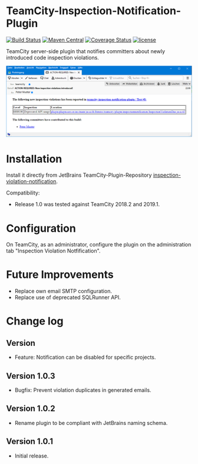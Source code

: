 # TeamCity-Inspection-Notification-Plugin
[![Build Status](https://travis-ci.org/frimtec/teamcity-inspection-notification-plugin.svg?branch=master)](https://travis-ci.org/frimtec/teamcity-inspection-notification-plugin) 
[![Maven Central](https://maven-badges.herokuapp.com/maven-central/com.github.frimtec/teamcity-inspection-notification-plugin/badge.svg)](https://maven-badges.herokuapp.com/maven-central/com.github.frimtec/teamcity-inspection-notification-plugin) 
[![Coverage Status](https://coveralls.io/repos/github/frimtec/teamcity-inspection-notification-plugin/badge.svg?branch=master)](https://coveralls.io/github/frimtec/teamcity-inspection-notification-plugin?branch=master)
[![license](https://img.shields.io/badge/License-Apache%202.0-blue.svg)](https://opensource.org/licenses/Apache-2.0)

TeamCity server-side plugin that notifies committers about newly introduced code inspection violations.

![Screen shot of app](images/email.png "Screen shot of the notification")

# Installation

Install it directly from JetBrains TeamCity-Plugin-Repository [inspection-violation-notification](https://plugins.jetbrains.com/plugin/12382-inspection-violation-notification).

Compatibility:
* Release 1.0 was tested against TeamCity 2018.2 and 2019.1.

# Configuration

On TeamCity, as an administrator, configure the plugin on the administration tab "Inspection Violation Notfification".

# Future Improvements

* Replace own email SMTP configuration.
* Replace use of deprecated SQLRunner API.

# Change log

## Version <next>
* Feature: Notification can be disabled for specific projects.

## Version 1.0.3
* Bugfix: Prevent violation duplicates in generated emails.

## Version 1.0.2
* Rename plugin to be compliant with JetBrains naming schema.

## Version 1.0.1
* Initial release.
